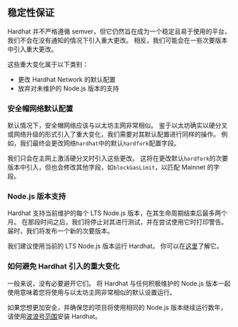 ## 稳定性保证
Hardhat 并不严格遵循 semver，但它仍然旨在成为一个稳定且易于使用的平台，我们不会在没有通知的情况下引入重大更改。 相反，我们可能会在一些次要版本中引入重大更改。

这些重大变化属于以下类别：

- 更改 Hardhat Network 的默认配置
- 放弃对未维护的 Node.js 版本的支持
  
### 安全帽网络默认配置
默认情况下，安全帽网络应该与以太坊主网非常相似。 鉴于以太坊确实以硬分叉或网络升级的形式引入了重大变化，我们需要对其默认配置进行同样的操作。 例如，我们最终会更改网络`hardhat`中的默认`hardfork`配置字段。

我们只会在主网上激活硬分叉时引入这些更改。 这将在更改默认`hardfork`的次要版本中引入，但也会修改其他字段，如`blockGasLimit`，以匹配 Mainnet 的字段。

### Node.js 版本支持
Hardhat 支持当前维护的每个 LTS Node.js 版本，在其生命周期结束后最多两个月。 在那段时间之后，我们将停止对其进行测试，并在尝试使用它时打印警告。 届时，我们将发布一个新的次要版本。

我们建议使用当前的 LTS Node.js 版本运行 Hardhat。 你可以在[这里](https://nodejs.org/en/about/releases/)了解它。

### 如何避免 Hardhat 引入的重大变化
一般来说，没有必要避开它们。 将 Hardhat 与任何积极维护的 Node.js 版本一起使用意味着您将使用与以太坊主网非常相似的默认设置运行。

如果您想更加安全，并确保您的项目将使用相同的 Node.js 版本继续运行数年，请使用[波浪号范围](https://docs.npmjs.com/cli/v6/using-npm/semver#tilde-ranges-123-12-1)安装 Hardhat。